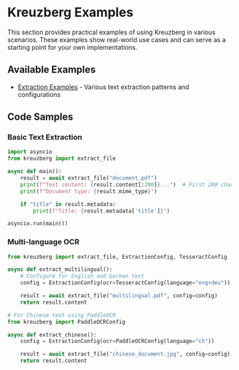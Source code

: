 # Kreuzberg Examples

This section provides practical examples of using Kreuzberg in various scenarios. These examples show real-world use cases and can serve as a starting point for your own implementations.

## Available Examples

- [Extraction Examples](extraction-examples.md) - Various text extraction patterns and configurations

## Code Samples

### Basic Text Extraction

```python
import asyncio
from kreuzberg import extract_file

async def main():
    result = await extract_file("document.pdf")
    print(f"Text content: {result.content[:200]}...")  # First 200 chars
    print(f"Document type: {result.mime_type}")

    if "title" in result.metadata:
        print(f"Title: {result.metadata['title']}")

asyncio.run(main())
```

### Multi-language OCR

```python
from kreuzberg import extract_file, ExtractionConfig, TesseractConfig

async def extract_multilingual():
    # Configure for English and German text
    config = ExtractionConfig(ocr=TesseractConfig(language="eng+deu"))

    result = await extract_file("multilingual.pdf", config=config)
    return result.content

# For Chinese text using PaddleOCR
from kreuzberg import PaddleOCRConfig

async def extract_chinese():
    config = ExtractionConfig(ocr=PaddleOCRConfig(language="ch"))

    result = await extract_file("chinese_document.jpg", config=config)
    return result.content
```
